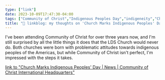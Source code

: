```yaml
---
type: ["link"]
date: 2023-10-09T17:47:30-04:00
tags: ["Community of Christ","Indigenous Peoples Day","indigeneity","Christopher Columbus","Church of Jesus Christ of Latter-day Saints"]
title: "🔗 linkblog: my thoughts on 'Church Marks Indigenous Peoples' Day | News | Community of Christ International Headquarters'"
---
```

I've been attending Community of Christ for over three years now, and I'm still surprised by all the little things it does that the LDS Church would never do. Both churches were born with problematic attitudes towards indigenous peoples of the Americas, but while Community of Christ isn't perfect, I'm impressed with the steps it takes.

[link to "Church Marks Indigenous Peoples' Day | News | Community of Christ International Headquarters"](https://cofchrist.org/news/church-marks-indigenous-peoples-day/)
